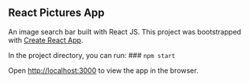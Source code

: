 ## React Pictures App

 An image search bar built with React JS. This project was bootstrapped with [Create React App](https://github.com/facebook/create-react-app).

In the project directory, you can run: ### `npm start`

Open [http://localhost:3000](http://localhost:3000) to view the app in the browser.
<br />



